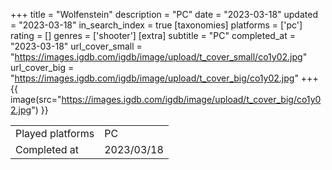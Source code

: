 +++
title = "Wolfenstein"
description = "PC"
date = "2023-03-18"
updated = "2023-03-18"
in_search_index = true
[taxonomies]
platforms = ['pc']
rating = []
genres = ['shooter']
[extra]
subtitle = "PC"
completed_at = "2023-03-18"
url_cover_small = "https://images.igdb.com/igdb/image/upload/t_cover_small/co1y02.jpg"
url_cover_big = "https://images.igdb.com/igdb/image/upload/t_cover_big/co1y02.jpg"
+++
{{ image(src="https://images.igdb.com/igdb/image/upload/t_cover_big/co1y02.jpg") }}

|              |            |
| ------------ | ---------- |
| Played platforms    | PC |
| Completed at | 2023/03/18 |

